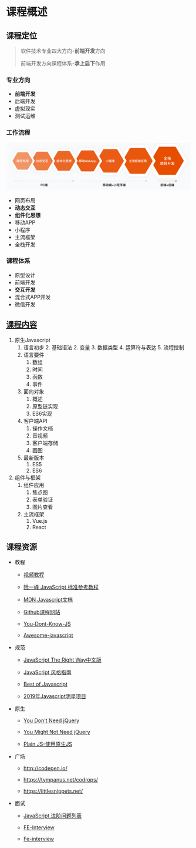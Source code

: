 # 课程概述

## 课程定位

> 软件技术专业四大方向-**前端开发**方向
>
> 前端开发方向课程体系-**承上启下**作用

### 专业方向
- **前端开发**
- 后端开发
- 虚拟现实
- 测试运维

### 工作流程

<img src="/docs/01.assets/image-20200831113019269.png" alt="image-20200831113019269" style="zoom:80%;" />

- 网页布局
- **动态交互**
- **组件化思想**
- 移动APP
- 小程序
- 主流框架
- 全栈开发

### 课程体系

- 原型设计
- 前端开发
- **交互开发**
- 混合式APP开发
- 微信开发

## [课程内容](./docs/#/index.html)

1. 原生Javascript
   1. 语言初步
      2. 基础语法
      2. 变量
      3. 数据类型
      4. 运算符与表达
      5. 流程控制
   2. 语言要件
      1. 数组
      2. 时间
      3. 函数
      4. 事件
   3. 面向对象
      1. 概述
      2. 原型链实现
      3. ES6实现
   4. 客户端API
      1. 操作文档
      2. 音视频
      3. 客户端存储
      4. 画图
   5. 最新版本
      1. ES5
      2. ES6
6. 组件与框架
   1. 组件应用
      1. 焦点图
      2. 表单验证
      3. 图片查看
   2. 主流框架
      1. Vue.js
      2. React

## 课程资源

- 教程

  - [视频教程](https://search.bilibili.com/all?keyword=javascript)

  - [阮一峰 JavaScript 标准参考教程](https://javascript.ruanyifeng.com/)

  - [MDN Javascript文档](https://developer.mozilla.org/zh-CN/docs/Web/JavaScript)

  - [Github课程网站](https://zptcsoft.github.io/js/)
  - [You-Dont-Know-JS](https://github.com/getify/You-Dont-Know-JS)
  - [Awesome-javascript](https://github.com/sorrycc/awesome-javascript)

- 规范

  - [JavaScript The Right Way中文版](http://jstherightway.org/zh-cn/)

  - [JavaScript 风格指南](https://lin-123.github.io/javascript/)

  - [Best of Javascript](https://bestofjs.org/)

  - [2019年Javascript明星项目](https://risingstars.js.org/2019/zh)

- 原生

  - [You Don't Need jQuery](https://github.com/nefe/You-Dont-Need-jQuery/blob/master/README.zh-CN.md)

  - [You Might Not Need jQuery](http://youmightnotneedjquery.com/)

  - [Plain JS-使用原生JS](https://plainjs.com/)

- 广场

  - http://codepen.io/

  - https://tympanus.net/codrops/

  - https://littlesnippets.net/

- 面试

  - [JavaScript 进阶问题列表](https://github.com/lydiahallie/javascript-questions/blob/master/zh-CN/README-zh_CN.md)

  - [FE-Interview](https://github.com/lgwebdream/FE-Interview)
  - [Fe-interview](https://github.com/haizlin/fe-interview)

